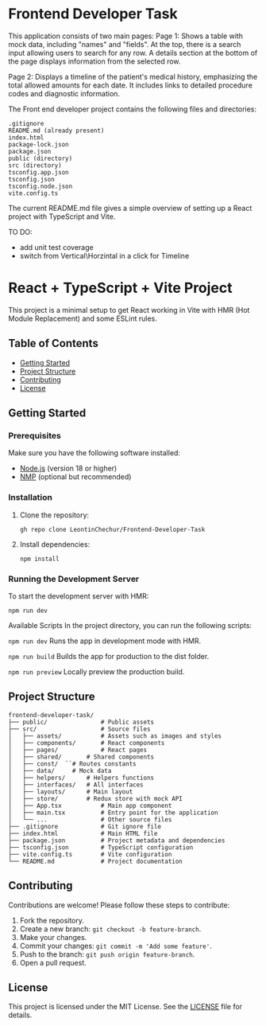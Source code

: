 # Frontend Developer Task

This application consists of two main pages:
Page 1: Shows a table with mock data, including "names" and "fields". At the top, there is a search input allowing users to search for any row. A details section at the bottom of the page displays information from the selected row.

Page 2: Displays a timeline of the patient's medical history, emphasizing the total allowed amounts for each date. It includes links to detailed procedure codes and diagnostic information.

The Front end developer project contains the following files and directories:

```
.gitignore
README.md (already present)
index.html
package-lock.json
package.json
public (directory)
src (directory)
tsconfig.app.json
tsconfig.json
tsconfig.node.json
vite.config.ts
```

The current README.md file gives a simple overview of setting up a React project with TypeScript and Vite.

TO DO:

- add unit test coverage
- switch from Vertical\Horzintal in a click for Timeline

# React + TypeScript + Vite Project

This project is a minimal setup to get React working in Vite with HMR (Hot Module Replacement) and some ESLint rules.

## Table of Contents

- [Getting Started](#getting-started)
- [Project Structure](#project-structure)
- [Contributing](#contributing)
- [License](#license)

## Getting Started

### Prerequisites

Make sure you have the following software installed:

- [Node.js](https://nodejs.org/) (version 18 or higher)
- [NMP]() (optional but recommended)

### Installation

1. Clone the repository:

   ```
   gh repo clone LeontinChechur/Frontend-Developer-Task
   ```
2. Install dependencies:

   ```
   npm install
   ```

### Running the Development Server

To start the development server with HMR:

```
npm run dev
```

Available Scripts
In the project directory, you can run the following scripts:

``npm run dev``
Runs the app in development mode with HMR.

``npm run build``
Builds the app for production to the dist folder.

``npm run preview``
Locally preview the production build.

## Project Structure

```plaintext
frontend-developer-task/
├── public/               # Public assets
├── src/                  # Source files
│   ├── assets/           # Assets such as images and styles
│   ├── components/       # React components
│   ├── pages/       	  # React pages
│   ├── shared/ 	  # Shared components
│	├── const/	``# Routes constants
│	├── data/	  # Mock data
│	├── helpers/	  # Helpers functions
│	├── interfaces/	  # All interfaces
│	├── layouts/	  # Main layout
│   ├── store/		  # Redux store with mock API
│   ├── App.tsx           # Main app component
│   ├── main.tsx          # Entry point for the application
│   └── ...               # Other source files
├── .gitignore            # Git ignore file
├── index.html            # Main HTML file
├── package.json          # Project metadata and dependencies
├── tsconfig.json         # TypeScript configuration
├── vite.config.ts        # Vite configuration
└── README.md             # Project documentation
```

## Contributing

Contributions are welcome! Please follow these steps to contribute:

1. Fork the repository.
2. Create a new branch: `git checkout -b feature-branch`.
3. Make your changes.
4. Commit your changes: `git commit -m 'Add some feature'`.
5. Push to the branch: `git push origin feature-branch`.
6. Open a pull request.

## License

This project is licensed under the MIT License. See the [LICENSE](LICENSE) file for details.
